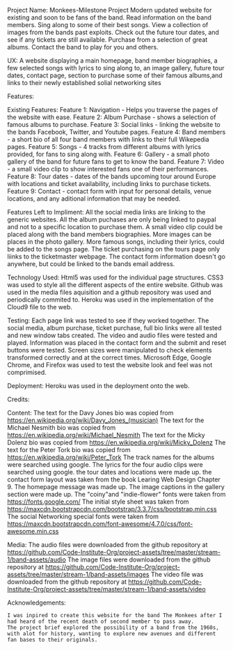 Project Name:
    Monkees-Milestone Project
    Modern updated website for existing and soon to be fans of the band.
    Read information on the band members.
    Sing along to some of their best songs.
    View a collection of images from the bands past exploits.
    Check out the future tour dates, and see if any tickets are still available.
    Purchase from a selection of great albums.
    Contact the band to play for you and others.
    
UX:
    A website displaying a main homepage, band member biographies, a few selected
    songs with lyrics to sing along to, an image gallery, future tour dates, contact 
    page, section to purchase some of their famous albums,and links to their newly 
    established solial networking sites
    
Features:

Existing Features:
    Feature 1: Navigation - Helps you traverse the pages of the website with ease.
    Feature 2: Album Purchase - shows a selection of famous albums to purchase.
    Feature 3: Social links - linking the website to the bands Facebook, Twitter, and Youtube pages.
    Feature 4: Band members - a short bio of all four band members with links to their full Wikepedia pages.
    Feature 5: Songs - 4 tracks from different albums with lyrics provided, for fans to sing along with.
    Feature 6: Gallery - a small photo gallery of the band for future fans to get to know the band.
    Feature 7: Video - a small video clip to show interested fans one of their performances.
    Feature 8: Tour dates - dates of the bands upcoming tour around Europe with locations and ticket availability, including links to purchase tickets.
    Feature 9: Contact - contact form with input for personal details, venue locations, and any aditional information that may be needed.

Features Left to Impliment:
    All the social media links are linking to the generic websites.
    All the album puchases are only being linked to paypal and not to a specific location to purchase them.
    A small video clip could be placed along with the band members biographies.
    More images can be places in the photo gallery.
    More famous songs, including their lyrics, could be added to the songs page.
    The ticket purchasing on the tours page only liinks to the ticketmaster webpage.
    The contact form information doesn't go anywhere, but could be linked to the bands email address.

Technology Used:
    Html5 was used for the individual page structures.
    CSS3 was used to style all the different aspects of the entire website.
    Github was used in the media files aquisition and a github repository was used and periodically commited to.
    Heroku was used in the implementation of the Cloud9 file to the web.
    
Testing:
    Each page link was tested to see if they worked together.
    The social media, album purchase, ticket purchase, full bio links were all tested and new window tabs created.
    The video and audio files were tested and played.
    Information was placed in the contact form and the submit and reset buttons were tested.
    Screen sizes were manipulated to check elements transformed correctly and at the correct times.
    Microsoft Edge, Google Chrome, and Firefox was used to test the website look and feel was not comprimised. 
    
Deployment:
    Heroku was used in the deployment onto the web.
    
Credits:

Content:
    The text for the Davy Jones bio was copied from https://en.wikipedia.org/wiki/Davy_Jones_(musician)
    The text for the Michael Nesmith bio was copied from https://en.wikipedia.org/wiki/Michael_Nesmith
    The text for the Micky Dolenz bio was copied from https://en.wikipedia.org/wiki/Micky_Dolenz
    The text for the Peter Tork bio was copied from https://en.wikipedia.org/wiki/Peter_Tork
    The track names for the albums were searched using google.
    The lyrics for the four audio clips were searched using google.
    the tour dates and locations were made up.
    the contact form layout was taken from the book Learing Web Design Chapter 9.
    The homepage message was made up.
    The image captions in the gallery section were made up.
    The "coiny"and "indie-flower" fonts were taken from https://fonts.google.com/
    The initial style sheet was taken from https://maxcdn.bootstrapcdn.com/bootstrap/3.3.7/css/bootstrap.min.css
    The social Networking special fonts were taken from https://maxcdn.bootstrapcdn.com/font-awesome/4.7.0/css/font-awesome.min.css
    
Media:
    The audio files were downloaded from the github repository at https://github.com/Code-Institute-Org/project-assets/tree/master/stream-1/band-assets/audio
    The image files were downloaded from the github repository at https://github.com/Code-Institute-Org/project-assets/tree/master/stream-1/band-assets/images
    The video file was downloaded from the github repository at https://github.com/Code-Institute-Org/project-assets/tree/master/stream-1/band-assets/video
    
Acknowledgements:

    I was inpired to create this website for the band The Monkees after I had heard of the recent death of second member to pass away. 
    The project brief explored the possibility of a band from the 1960s, with alot for history, wanting to explore new avenues and different fan bases to their originals. 
